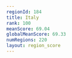 ```yaml
---
regionId: 184
title: Italy
rank: 100
meanScore: 69.04
globalMeanScore: 69.33
numRegions: 220
layout: region_score
---
```

